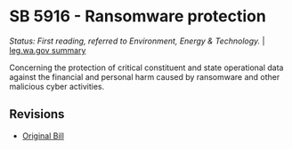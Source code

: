 # SB 5916 - Ransomware protection
*Status: First reading, referred to Environment, Energy & Technology.* | [leg.wa.gov summary](https://app.leg.wa.gov/billsummary?BillNumber=5916&Year=2021)

Concerning the protection of critical constituent and state operational data against the financial and personal harm caused by ransomware and other malicious cyber activities.

## Revisions
* [Original Bill](1/)